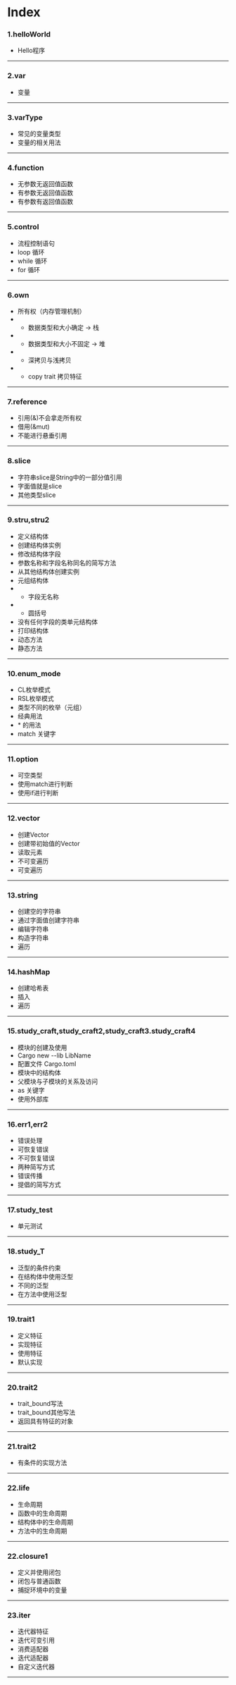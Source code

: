 # Index
### 1.helloWorld 
- Hello程序
***
### 2.var
- 变量
***
### 3.varType
- 常见的变量类型
- 变量的相关用法
***
### 4.function
- 无参数无返回值函数
- 有参数无返回值函数
- 有参数有返回值函数
***
### 5.control
- 流程控制语句
- loop 循环
- while 循环
- for 循环
***
### 6.own
- 所有权（内存管理机制）
- - 数据类型和大小确定 -> 栈
- - 数据类型和大小不固定 -> 堆
- - 深拷贝与浅拷贝
- - copy trait 拷贝特征
***
### 7.reference
- 引用(&)不会拿走所有权
- 借用(&mut)
- 不能进行悬垂引用
***
### 8.slice
- 字符串slice是String中的一部分值引用
- 字面值就是slice
- 其他类型slice
***
### 9.stru,stru2
- 定义结构体
- 创建结构体实例
- 修改结构体字段
- 参数名称和字段名称同名的简写方法
- 从其他结构体创建实例
- 元组结构体
- - 字段无名称
- - 圆括号
- 没有任何字段的类单元结构体
- 打印结构体
- 动态方法
- 静态方法
***
### 10.enum_mode
- CL枚举模式
- RSL枚举模式
- 类型不同的枚举（元组）
- 经典用法
- \* 的用法
- match 关键字
***
### 11.option
- 可空类型
- 使用match进行判断
- 使用if进行判断
***
### 12.vector
- 创建Vector
- 创建带初始值的Vector
- 读取元素
- 不可变遍历
- 可变遍历
***
### 13.string
- 创建空的字符串
- 通过字面值创建字符串
- 编辑字符串
- 构造字符串
- 遍历
***
### 14.hashMap
- 创建哈希表
- 插入
- 遍历
***
### 15.study_craft,study_craft2,study_craft3.study_craft4
- 模块的创建及使用
- Cargo new --lib LibName
- 配置文件 Cargo.toml
- 模块中的结构体
- 父模块与子模块的关系及访问
- as 关键字
- 使用外部库
***
### 16.err1,err2
- 错误处理
- 可恢复错误
- 不可恢复错误
- 两种简写方式
- 错误传播
- 提倡的简写方式
***
### 17.study_test
- 单元测试
---
### 18.study_T
- 泛型的条件约束
- 在结构体中使用泛型
- 不同的泛型
- 在方法中使用泛型
---
### 19.trait1
- 定义特征
- 实现特征
- 使用特征
- 默认实现
---
### 20.trait2
- trait_bound写法
- trait_bound其他写法
- 返回具有特征的对象
---
### 21.trait2
- 有条件的实现方法
---
### 22.life
- 生命周期
- 函数中的生命周期
- 结构体中的生命周期
- 方法中的生命周期
---
### 22.closure1
- 定义并使用闭包
- 闭包与普通函数
- 捕捉环境中的变量
---
### 23.iter
- 迭代器特征
- 迭代可变引用
- 消费适配器
- 迭代适配器
- 自定义迭代器
---